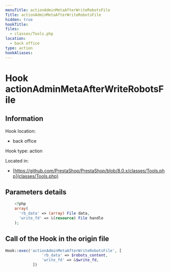 ```yaml
---
menuTitle: actionAdminMetaAfterWriteRobotsFile
Title: actionAdminMetaAfterWriteRobotsFile
hidden: true
hookTitle: 
files:
  - classes/Tools.php
location:
  - back office
type: action
hookAliases:
---
```


# Hook actionAdminMetaAfterWriteRobotsFile

## Information

Hook location:
  - back office

Hook type: action

Located in: 
  - [https://github.com/PrestaShop/PrestaShop/blob/8.0.x/classes/Tools.php](classes/Tools.php)

## Parameters details

```php
    <?php
    array(
      'rb_data' => (array) File data,
      'write_fd' => &(resource) File handle
    );
```

## Call of the Hook in the origin file

```php
Hook::exec('actionAdminMetaAfterWriteRobotsFile', [
                'rb_data' => $robots_content,
                'write_fd' => &$write_fd,
            ])
```